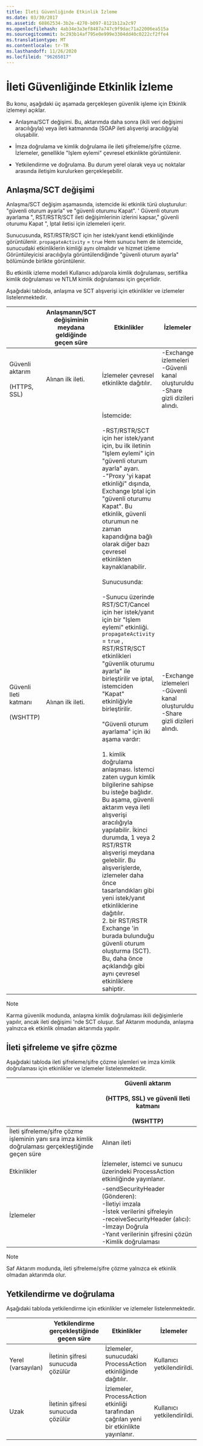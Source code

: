 ```yaml
---
title: İleti Güvenliğinde Etkinlik İzleme
ms.date: 03/30/2017
ms.assetid: 68862534-3b2e-4270-b097-8121b12a2c97
ms.openlocfilehash: 4ab34e3a3ef8487a747c9f9dac71a22006ea515a
ms.sourcegitcommit: bc293b14af795e0e999e3304dd40c0222cf2ffe4
ms.translationtype: MT
ms.contentlocale: tr-TR
ms.lasthandoff: 11/26/2020
ms.locfileid: "96265017"
---
```

# <a name="activity-tracing-in-message-security"></a>İleti Güvenliğinde Etkinlik İzleme

Bu konu, aşağıdaki üç aşamada gerçekleşen güvenlik işleme için Etkinlik izlemeyi açıklar.  
  
- Anlaşma/SCT değişimi. Bu, aktarımda daha sonra (ikili veri değişimi aracılığıyla) veya ileti katmanında (SOAP ileti alışverişi aracılığıyla) oluşabilir.  
  
- İmza doğrulama ve kimlik doğrulama ile ileti şifreleme/şifre çözme. İzlemeler, genellikle "Işlem eylemi" çevresel etkinlikte görüntülenir.  
  
- Yetkilendirme ve doğrulama. Bu durum yerel olarak veya uç noktalar arasında iletişim kurulurken gerçekleşebilir.  
  
## <a name="negotiationsct-exchange"></a>Anlaşma/SCT değişimi  

 Anlaşma/SCT değişim aşamasında, istemcide iki etkinlik türü oluşturulur: "güvenli oturum ayarla" ve "güvenli oturumu Kapat". ' Güvenli oturum ayarlama ", RST/RSTR/SCT ileti değişimlerinin izlerini kapsar," güvenli oturumu Kapat ", Iptal iletisi için izlemeleri içerir.  
  
 Sunucusunda, RST/RSTR/SCT için her istek/yanıt kendi etkinliğinde görüntülenir. `propagateActivity` = `true` Hem sunucu hem de istemcide, sunucudaki etkinliklerin kimliği aynı olmalıdır ve hizmet izleme Görüntüleyicisi aracılığıyla görüntülendiğinde "güvenli oturum ayarla" bölümünde birlikte görüntülenir.  
  
 Bu etkinlik izleme modeli Kullanıcı adı/parola kimlik doğrulaması, sertifika kimlik doğrulaması ve NTLM kimlik doğrulaması için geçerlidir.  
  
 Aşağıdaki tabloda, anlaşma ve SCT alışverişi için etkinlikler ve izlemeler listelenmektedir.  
  
||Anlaşmanın/SCT değişiminin meydana geldiğinde geçen süre|Etkinlikler|İzlemeler|  
|-|-------------------------------------------------|----------------|------------|  
|Güvenli aktarım<br /><br /> (HTTPS, SSL)|Alınan ilk ileti.|İzlemeler çevresel etkinlikte dağıtılır.|-Exchange izlemeleri<br />-Güvenli kanal oluşturuldu<br />-Share gizli dizileri alındı.|  
|Güvenli Ileti katmanı<br /><br /> (WSHTTP)|Alınan ilk ileti.|İstemcide:<br /><br /> -RST/RSTR/SCT için her istek/yanıt için, bu ilk iletinin "Işlem eylemi" için "güvenli oturum ayarla" ayarı.<br />-"Proxy 'yi kapat etkinliği" dışında, Exchange Iptal için "güvenli oturumu Kapat". Bu etkinlik, güvenli oturumun ne zaman kapandığına bağlı olarak diğer bazı çevresel etkinlikten kaynaklanabilir.<br /><br /> Sunucusunda:<br /><br /> -Sunucu üzerinde RST/SCT/Cancel için her istek/yanıt için bir "Işlem eylemi" etkinliği. `propagateActivity` = `true` , RST/RSTR/SCT etkinlikleri "güvenlik oturumu ayarla" ile birleştirilir ve iptal, istemciden "Kapat" etkinliğiyle birleştirilir.<br /><br /> "Güvenli oturum ayarlama" için iki aşama vardır:<br /><br /> 1. kimlik doğrulama anlaşması. İstemci zaten uygun kimlik bilgilerine sahipse bu isteğe bağlıdır. Bu aşama, güvenli aktarım veya ileti alışverişi aracılığıyla yapılabilir. İkinci durumda, 1 veya 2 RST/RSTR alışverişi meydana gelebilir. Bu alışverişlerde, izlemeler daha önce tasarlandıkları gibi yeni istek/yanıt etkinliklerine dağıtılır.<br />2. bir RST/RSTR Exchange 'in burada bulunduğu güvenli oturum oluşturma (SCT). Bu, daha önce açıklandığı gibi aynı çevresel etkinliklere sahiptir.|-Exchange izlemeleri<br />-Güvenli kanal oluşturuldu<br />-Share gizli dizileri alındı.|  
  
> [!NOTE]
> Karma güvenlik modunda, anlaşma kimlik doğrulaması ikili değişimlerle yapılır, ancak ileti değişimi 'nde SCT oluşur. Saf Aktarım modunda, anlaşma yalnızca ek etkinlik olmadan aktarımda yapılır.  
  
## <a name="message-encryption-and-decryption"></a>İleti şifreleme ve şifre çözme  

 Aşağıdaki tabloda ileti şifreleme/şifre çözme işlemleri ve imza kimlik doğrulaması için etkinlikler ve izlemeler listelenmektedir.  
  
||Güvenli aktarım<br /><br /> (HTTPS, SSL) ve güvenli Ileti katmanı<br /><br /> (WSHTTP)|  
|-|---------------------------------------------------------------------------------|  
|İleti şifreleme/şifre çözme işleminin yanı sıra imza kimlik doğrulaması gerçekleştiğinde geçen süre|Alınan ileti|  
|Etkinlikler|İzlemeler, istemci ve sunucu üzerindeki ProcessAction etkinliğinde yayınlanır.|  
|İzlemeler|-sendSecurityHeader (Gönderen):<br />-İletiyi imzala<br />-İstek verilerini şifreleyin<br />-receiveSecurityHeader (alıcı):<br />-İmzayı Doğrula<br />-Yanıt verilerinin şifresini çözün<br />-Kimlik doğrulaması|  
  
> [!NOTE]
> Saf Aktarım modunda, ileti şifreleme/şifre çözme yalnızca ek etkinlik olmadan aktarımda olur.  
  
## <a name="authorization-and-verification"></a>Yetkilendirme ve doğrulama  

 Aşağıdaki tabloda yetkilendirme için etkinlikler ve izlemeler listelenmektedir.  
  
||Yetkilendirme gerçekleştiğinde geçen süre|Etkinlikler|İzlemeler|  
|-|-------------------------------------|----------------|------------|  
|Yerel (varsayılan)|İletinin şifresi sunucuda çözülür|İzlemeler, sunucudaki ProcessAction etkinliğinde dağıtılır.|Kullanıcı yetkilendirildi.|  
|Uzak|İletinin şifresi sunucuda çözülür|İzlemeler, ProcessAction etkinliği tarafından çağrılan yeni bir etkinlikte yayınlanır.|Kullanıcı yetkilendirildi.|
